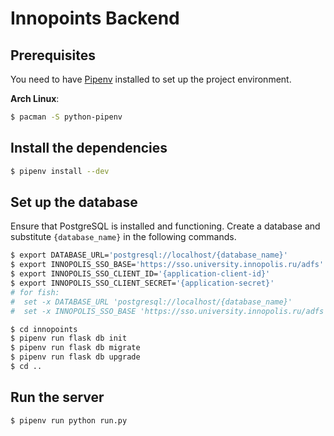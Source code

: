 # Innopoints Backend

## Prerequisites

You need to have [Pipenv](https://github.com/pypa/pipenv) installed to set up the project environment.

**Arch Linux**:
```bash
$ pacman -S python-pipenv
```

## Install the dependencies

```bash
$ pipenv install --dev
```

## Set up the database
Ensure that PostgreSQL is installed and functioning. Create a database and substitute `{database_name}` in the following commands.

```bash
$ export DATABASE_URL='postgresql://localhost/{database_name}'
$ export INNOPOLIS_SSO_BASE='https://sso.university.innopolis.ru/adfs'
$ export INNOPOLIS_SSO_CLIENT_ID='{application-client-id}'
$ export INNOPOLIS_SSO_CLIENT_SECRET='{application-secret}'
# for fish:
#  set -x DATABASE_URL 'postgresql://localhost/{database_name}'
#  set -x INNOPOLIS_SSO_BASE 'https://sso.university.innopolis.ru/adfs'

$ cd innopoints
$ pipenv run flask db init
$ pipenv run flask db migrate
$ pipenv run flask db upgrade
$ cd ..
```

## Run the server

```bash
$ pipenv run python run.py
```
